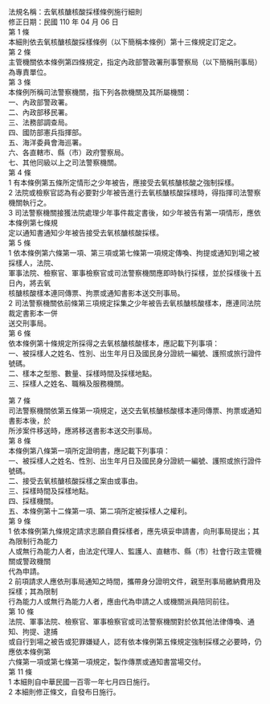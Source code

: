 法規名稱：去氧核醣核酸採樣條例施行細則  
修正日期：民國 110 年 04 月 06 日  
第 1 條  
本細則依去氧核醣核酸採樣條例（以下簡稱本條例）第十三條規定訂定之。  
第 2 條  
主管機關依本條例第四條規定，指定內政部警政署刑事警察局（以下簡稱刑事局）為專責單位。  
第 3 條  
本條例所稱司法警察機關，指下列各款機關及其所屬機關：  
一、內政部警政署。  
二、內政部移民署。  
三、法務部調查局。  
四、國防部憲兵指揮部。  
五、海洋委員會海巡署。  
六、各直轄市、縣（市）政府警察局。  
七、其他同級以上之司法警察機關。  
第 4 條  
1 有本條例第五條所定情形之少年被告，應接受去氧核醣核酸之強制採樣。  
2 法院或檢察官認為有必要對少年被告進行去氧核醣核酸採樣時，得指揮司法警察機關執行之。  
3 司法警察機關接獲法院處理少年事件裁定書後，如少年被告有第一項情形，應依本條例第七條規  
定以通知書通知少年被告接受去氧核醣核酸採樣。  
第 5 條  
1 依本條例第六條第一項、第三項或第七條第一項規定傳喚、拘提或通知到場之被採樣人，法院、  
軍事法院、檢察官、軍事檢察官或司法警察機關應即時執行採樣，並於採樣後十五日內，將去氧  
核醣核酸樣本連同傳票、拘票或通知書影本送交刑事局。  
2 司法警察機關依前條第三項規定採集之少年被告去氧核醣核酸樣本，應連同法院裁定書影本一併  
送交刑事局。  
第 6 條  
依本條例第十條規定所採得之去氧核醣核酸樣本，應記載下列事項：  
一、被採樣人之姓名、性別、出生年月日及國民身分證統一編號、護照或旅行證件號碼。  
二、樣本之型態、數量、採樣時間及採樣地點。  
三、採樣人之姓名、職稱及服務機關。  


第 7 條  
司法警察機關依第五條第一項規定，送交去氧核醣核酸樣本連同傳票、拘票或通知書影本後，於  
所涉案件移送時，應將移送書影本送交刑事局。  
第 8 條  
本條例第八條第一項所定證明書，應記載下列事項：  
一、被採樣人之姓名、性別、出生年月日及國民身分證統一編號、護照或旅行證件號碼。  
二、接受去氧核醣核酸採樣之案由或事由。  
三、採樣時間及採樣地點。  
四、採樣機關。  
五、本條例第十二條第一項、第二項所定被採樣人之權利。  
第 9 條  
1 依本條例第九條規定請求志願自費採樣者，應先填妥申請書，向刑事局提出；其為限制行為能力  
人或無行為能力人者，由法定代理人、監護人、直轄市、縣（市）社會行政主管機關或警政機關  
代為申請。  
2 前項請求人應依刑事局通知之時間，攜帶身分證明文件，親至刑事局繳納費用及採樣；其為限制  
行為能力人或無行為能力人者，應由代為申請之人或機關派員陪同前往。  
第 10 條  
法院、軍事法院、檢察官、軍事檢察官或司法警察機關對於依其他法律傳喚、通知、拘提、逮捕  
或自行到場之被告或犯罪嫌疑人，認有依本條例第五條規定強制採樣之必要時，仍應依本條例第  
六條第一項或第七條第一項規定，製作傳票或通知書當場交付。  
第 11 條  
1 本細則自中華民國一百零一年七月四日施行。  
2 本細則修正條文，自發布日施行。  


